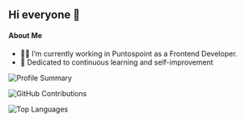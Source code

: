 ## Hi everyone 👋

#### About Me
- 🐱‍🏍 I’m currently working in Puntospoint as a Frontend Developer.
- 🧠 Dedicated to continuous learning and self-improvement
  
![Profile Summary](http://github-profile-summary-cards.vercel.app/api/cards/profile-details?username=sbarlett&theme=dracula)

![GitHub Contributions](https://github-readme-streak-stats.herokuapp.com/?user=sbarlett&theme=dracula)

![Top Languages](https://github-readme-stats.vercel.app/api/top-langs/?username=sbarlett&layout=compact&theme=dracula)
